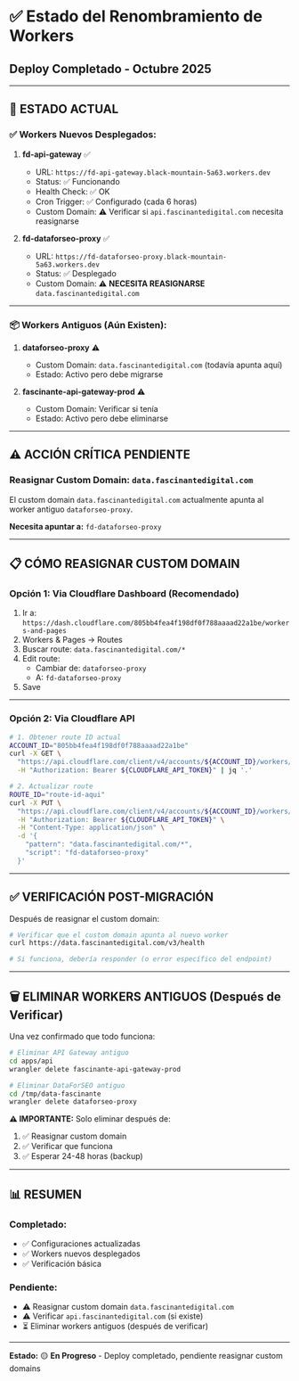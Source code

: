 # ✅ Estado del Renombramiento de Workers
## Deploy Completado - Octubre 2025

---

## 🎯 **ESTADO ACTUAL**

### **✅ Workers Nuevos Desplegados:**

1. **fd-api-gateway** ✅
   - URL: `https://fd-api-gateway.black-mountain-5a63.workers.dev`
   - Status: ✅ Funcionando
   - Health Check: ✅ OK
   - Cron Trigger: ✅ Configurado (cada 6 horas)
   - Custom Domain: ⚠️ Verificar si `api.fascinantedigital.com` necesita reasignarse

2. **fd-dataforseo-proxy** ✅
   - URL: `https://fd-dataforseo-proxy.black-mountain-5a63.workers.dev`
   - Status: ✅ Desplegado
   - Custom Domain: ⚠️ **NECESITA REASIGNARSE** `data.fascinantedigital.com`

---

### **📦 Workers Antiguos (Aún Existen):**

1. **dataforseo-proxy** ⚠️
   - Custom Domain: `data.fascinantedigital.com` (todavía apunta aquí)
   - Estado: Activo pero debe migrarse

2. **fascinante-api-gateway-prod** ⚠️
   - Custom Domain: Verificar si tenía
   - Estado: Activo pero debe eliminarse

---

## ⚠️ **ACCIÓN CRÍTICA PENDIENTE**

### **Reasignar Custom Domain: `data.fascinantedigital.com`**

El custom domain `data.fascinantedigital.com` actualmente apunta al worker antiguo `dataforseo-proxy`.

**Necesita apuntar a:** `fd-dataforseo-proxy`

---

## 📋 **CÓMO REASIGNAR CUSTOM DOMAIN**

### **Opción 1: Via Cloudflare Dashboard (Recomendado)**

1. Ir a: `https://dash.cloudflare.com/805bb4fea4f198df0f788aaaad22a1be/workers-and-pages`
2. Workers & Pages → Routes
3. Buscar route: `data.fascinantedigital.com/*`
4. Edit route:
   - Cambiar de: `dataforseo-proxy`
   - A: `fd-dataforseo-proxy`
5. Save

---

### **Opción 2: Via Cloudflare API**

```bash
# 1. Obtener route ID actual
ACCOUNT_ID="805bb4fea4f198df0f788aaaad22a1be"
curl -X GET \
  "https://api.cloudflare.com/client/v4/accounts/${ACCOUNT_ID}/workers/routes" \
  -H "Authorization: Bearer ${CLOUDFLARE_API_TOKEN}" | jq '.'

# 2. Actualizar route
ROUTE_ID="route-id-aqui"
curl -X PUT \
  "https://api.cloudflare.com/client/v4/accounts/${ACCOUNT_ID}/workers/routes/${ROUTE_ID}" \
  -H "Authorization: Bearer ${CLOUDFLARE_API_TOKEN}" \
  -H "Content-Type: application/json" \
  -d '{
    "pattern": "data.fascinantedigital.com/*",
    "script": "fd-dataforseo-proxy"
  }'
```

---

## ✅ **VERIFICACIÓN POST-MIGRACIÓN**

Después de reasignar el custom domain:

```bash
# Verificar que el custom domain apunta al nuevo worker
curl https://data.fascinantedigital.com/v3/health

# Si funciona, debería responder (o error específico del endpoint)
```

---

## 🗑️ **ELIMINAR WORKERS ANTIGUOS (Después de Verificar)**

Una vez confirmado que todo funciona:

```bash
# Eliminar API Gateway antiguo
cd apps/api
wrangler delete fascinante-api-gateway-prod

# Eliminar DataForSEO antiguo
cd /tmp/data-fascinante
wrangler delete dataforseo-proxy
```

**⚠️ IMPORTANTE:** Solo eliminar después de:
1. ✅ Reasignar custom domain
2. ✅ Verificar que funciona
3. ✅ Esperar 24-48 horas (backup)

---

## 📊 **RESUMEN**

### **Completado:**
- ✅ Configuraciones actualizadas
- ✅ Workers nuevos desplegados
- ✅ Verificación básica

### **Pendiente:**
- ⚠️ Reasignar custom domain `data.fascinantedigital.com`
- ⚠️ Verificar `api.fascinantedigital.com` (si existe)
- ⏳ Eliminar workers antiguos (después de verificar)

---

**Estado:** 🟡 **En Progreso** - Deploy completado, pendiente reasignar custom domains

